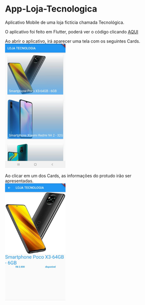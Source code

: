# App-Loja-Tecnologica
Aplicativo Mobile de uma loja fictícia chamada Tecnológica. 

O aplicativo foi feito em Flutter, poderá ver o código clicando <a href="https://github.com/pvictor1206/App-Loja-Tecnologica/tree/main/lib">AQUI</a>

Ao abrir o aplicativo, irá aparecer uma tela com os seguintes Cards. <br>
<img src="https://github.com/pvictor1206/App-Loja-Tecnologica/blob/main/imagens/img01.jpeg" width="200"> <br>

Ao clicar em um dos Cards, as informações do protudo irão ser apresentadas. <br>
<img src="https://github.com/pvictor1206/App-Loja-Tecnologica/blob/main/imagens/img02.jpeg" width="200"> 
